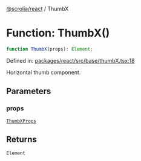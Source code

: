 [@scrolia/react](../README.md) / ThumbX

# Function: ThumbX()

```ts
function ThumbX(props): Element;
```

Defined in: [packages/react/src/base/thumbX.tsx:18](https://github.com/alpheustangs/scrolia/blob/99f515e4b0095d09a280c57c2fd0f9cf08d6dcf1/packages/react/src/base/thumbX.tsx#L18)

Horizontal thumb component.

## Parameters

### props

[`ThumbXProps`](../type-aliases/ThumbXProps.md)

## Returns

`Element`
